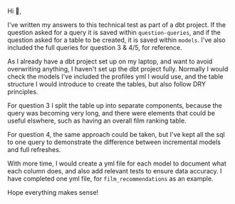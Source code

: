 Hi :wave:, 

I've written my answers to this technical test as part of a dbt project. If the question asked for a query it is saved within `question-queries`, and if the question asked for a table to be created, it is saved within `models`. I've also included the full queries for question 3 & 4/5, for reference. 

As I already have a dbt project set up on my laptop, and want to avoid overwriting anything, I haven't set up the dbt project fully. Normally I would check the models I've included the profiles yml I would use, and the table structure I would introduce to create the tables, but also follow DRY principles.

For question 3 I split the table up into separate components, because the query was becoming very long, and there were elements that could be useful elswhere, such as having an overall film ranking table. 

For question 4, the same approach could be taken, but I've kept all the sql to one query to demonstrate the difference between incremental models and full refreshes. 

With more time, I would create a yml file for each model to document what each column does, and also add relevant tests to ensure data accuracy. I have completed one yml file, for `film_recommendations` as an example.

Hope everything makes sense!